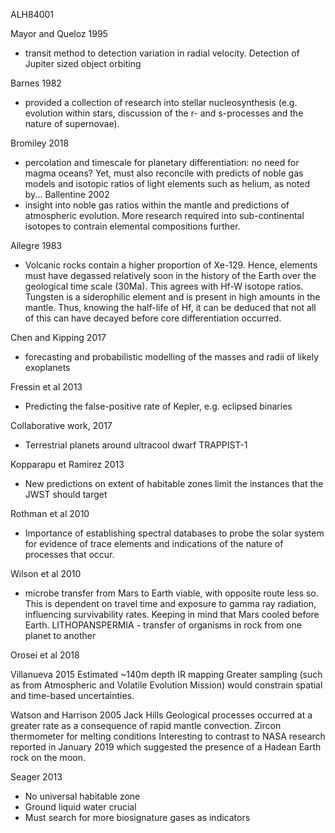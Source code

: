 ALH84001

Mayor and Queloz 1995
  - transit method to detection variation in radial velocity. Detection of Jupiter sized object orbiting

Barnes 1982
  - provided a collection of research into stellar nucleosynthesis (e.g. evolution within stars, discussion of the r- and s-processes and the nature of supernovae).

Bromiley 2018
  - percolation and timescale for planetary differentiation: no need for magma oceans? Yet, must also reconcile with predicts of noble gas models and isotopic ratios of light elements such as helium, as noted by...
Ballentine 2002
  - insight into noble gas ratios within the mantle and predictions of atmospheric evolution. More research required into sub-continental isotopes to contrain elemental compositions further.
  
Allegre 1983
  - Volcanic rocks contain a higher proportion of Xe-129. Hence, elements must have degassed relatively soon in the history of the Earth over the geological time scale (30Ma). This agrees with Hf-W isotope ratios. Tungsten is a siderophilic element and is present in high amounts in the mantle. Thus, knowing the half-life of Hf, it can be deduced that not all of this can have decayed before core differentiation occurred.
  
Chen and Kipping 2017
  - forecasting and probabilistic modelling of the masses and radii of likely exoplanets
  
Fressin et al 2013
  - Predicting the false-positive rate of Kepler, e.g. eclipsed binaries

Collaborative work, 2017
  - Terrestrial planets around ultracool dwarf TRAPPIST-1
  
Kopparapu et Ramirez 2013
  - New predictions on extent of habitable zones limit the instances that the JWST should target
  
Rothman et al 2010
  - Importance of establishing spectral databases to probe the solar system for evidence of trace elements and indications of the nature of processes that occur.

Wilson et al 2010
  - microbe transfer from Mars to Earth viable, with opposite route less so. This is dependent on travel time and exposure to gamma ray radiation, influencing survivability rates. Keeping in mind that Mars cooled before Earth.
  LITHOPANSPERMIA - transfer of organisms in rock from one planet to another
  
  Orosei et al 2018
  
  Villanueva 2015
    Estimated ~140m depth
    IR mapping
    Greater sampling (such as from Atmospheric and Volatile Evolution Mission) would constrain spatial and time-based uncertainties.
    
Watson and Harrison 2005
  Jack Hills
  Geological processes occurred at a greater rate as a consequence of rapid mantle convection.
  Zircon thermometer for melting conditions
  Interesting to contrast to NASA research reported in January 2019 which suggested the presence of a Hadean Earth rock on the moon.

Seager 2013
  - No universal habitable zone
  - Ground liquid water crucial
  - Must search for more biosignature gases as indicators
  
